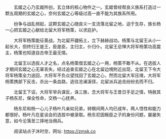 　　玄姬之心乃玄姬所创，玄立体的核心物件之一。玄姬曾经帮良义族系打造过一颗五周期的玄姬之心，奈何玄姬之心等级过高一直不能为其族系所用。

　　纷争与战乱频起，这颗玄姬之心随良义一支流落北留之地，迫于生存，族长杨一心把玄姬之心献给北留大将军杨策，以求庇护。

　　大将军杨策能征善战，为北留开疆拓土，立下赫赫战功。杨策与北留王从小一起长大，但终归王是王，臣是臣，主归主，仆归仆。北留王忌惮大将军杨策功高震主，杨策也知道自古帝王最无情。

　　北留王以选拔人才之名，点名杨策借玄姬之心一用，杨策不敢不从。在选拔人才期间玄姬之心无辜丢失，经过追查玄姬之心在北留边境附近出现，北留王下令大将军杨策全力追回，大将军不负众望找回了玄姬之心，然而北留大军压境，大将军杨策携部下反击，杀出一条血路，逃往沧澜溪径，北留派兵追击纷纷去而不归。

　　北留王下诏，大将军举兵谋反，诛三族，念大将军与王昔日手足之情，特赦其子杨东尼，保全性命，交杨一心抚养。

　　杨东尼和杨一心儿子杨叶凡亲如兄弟，转眼间两人均已成年，两人悟性和能力都很好。杨叶凡在星谈会的选拔中被录取。杨东尼因叛臣之子的身份问题，屡屡失意，如今沦落至三择地当佣兵。

　　阅读站点子沐时空，网址: https://zmsk.co
